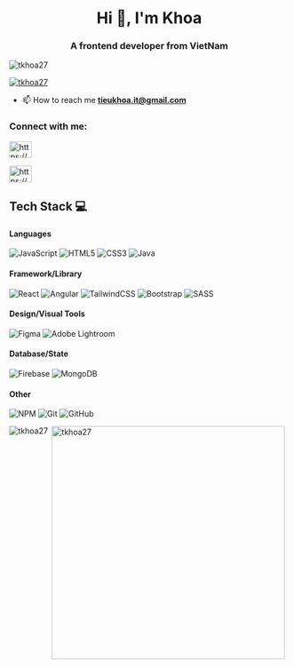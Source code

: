 <h1 align="center">Hi 👋, I'm Khoa</h1>
<h3 align="center">A frontend developer from VietNam</h3>

<p align="left"> <img src="https://komarev.com/ghpvc/?username=tkhoa27&label=Profile%20views&color=0e75b6&style=flat" alt="tkhoa27" /> </p>

<p align="left"> <a href="https://github.com/ryo-ma/github-profile-trophy"><img src="https://github-profile-trophy.vercel.app/?username=tkhoa27" alt="tkhoa27" /></a> </p>

- 📫 How to reach me **tieukhoa.it@gmail.com**

<h3 align="left">Connect with me:</h3>
<p align="left">
<a href="https://www.facebook.com/profile.php?id=100017068775244" target="blank"><img align="center" src="https://raw.githubusercontent.com/rahuldkjain/github-profile-readme-generator/master/src/images/icons/Social/facebook.svg" alt="https://www.facebook.com/profile.php?id=100017068775244" height="30" width="40" /></a>

<a href="https://www.instagram.com/order_1lymatchadaxay/" target="blank"><img align="center" src="https://raw.githubusercontent.com/rahuldkjain/github-profile-readme-generator/master/src/images/icons/Social/instagram.svg" alt="https://www.instagram.com/order_1lymatchadaxay/" height="30" width="40" /></a>
</p>

## Tech Stack 💻
#### Languages
![JavaScript](https://img.shields.io/badge/-JavaScript-000?style=for-the-badge&logo=javascript)
![HTML5](https://img.shields.io/badge/-HTML5-000?style=for-the-badge&logo=html5)
![CSS3](https://img.shields.io/badge/-CSS3-000?style=for-the-badge&logo=css3)
![Java](https://img.shields.io/badge/-Java-000?style=for-the-badge&logo=node.js&logoColor=)

#### Framework/Library 
![React](https://img.shields.io/badge/-ReactJS-000?style=for-the-badge&logo=react)
![Angular](https://img.shields.io/badge/-AngularJS-000?style=for-the-badge&logo=angular)
![TailwindCSS](https://img.shields.io/badge/-TailwindCSS-000?style=for-the-badge&logo=tailwind-css)
![Bootstrap](https://img.shields.io/badge/-Bootstrap-000?style=for-the-badge&logo=bootstrap)
![SASS](https://img.shields.io/badge/-SASS-000?style=for-the-badge&logo=sass)

#### Design/Visual Tools
![Figma](https://img.shields.io/badge/-Figma-000?style=for-the-badge&logo=figma)
![Adobe Lightroom](https://img.shields.io/badge/-Adobe%20Lightroom-000?style=for-the-badge&logo=adobe%20lightroom)

#### Database/State
![Firebase](https://img.shields.io/badge/-MySql-000?style=for-the-badge&logo=mysql)
![MongoDB](https://img.shields.io/badge/-MongoDB-000?style=for-the-badge&logo=mongodb)

#### Other
![NPM](https://img.shields.io/badge/-NPM-000?style=for-the-badge&logo=npm)
![Git](https://img.shields.io/badge/-Git-000?style=for-the-badge&logo=git)
![GitHub](https://img.shields.io/badge/-GitHub-000?style=for-the-badge&logo=github)

<p><img align="left" src="https://github-readme-stats.vercel.app/api/top-langs?username=tkhoa27&show_icons=true&theme=dark&locale=en&layout=compact" alt="tkhoa27" /></p>
<p>&nbsp;<img align="center" src="https://github-readme-stats.vercel.app/api?username=tkhoa27&show_icons=true&theme=onedark&locale=en" alt="tkhoa27"  width="420" /></p>
